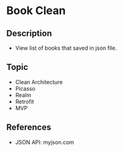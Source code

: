 # Book Clean
## Description
- View list of books that saved in json file.

## Topic
- Clean Architecture
- Picasso
- Realm
- Retrofit
- MVP

## References
- JSON API: myjson.com

